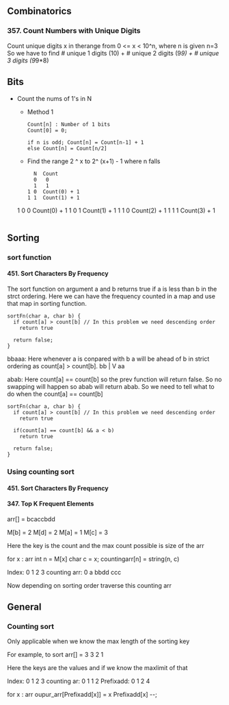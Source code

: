 ## Combinatorics

### 357. Count Numbers with Unique Digits
Count unique digits x  in therange from 0 <=  x < 10^n, where n  is given 
n=3
So we have to find # unique 1 digits (10) + # unique 2 digits (9*9) + # unique 3 digits (9*9*8)

## Bits
  - Count the nums of 1's  in N
    - Method 1

      ```
      Count[n] : Number of 1 bits
      Count[0] = 0;

      if n is odd; Count[n] = Count[n-1] + 1
      else Count[n] = Count[n/2]

      ```
    
    - Find the range 2 ^ x to 2^ (x+1) - 1  where n falls
      ```
        N  Count
        0   0
        1   1
      1 0  Count(0) + 1
      1 1  Count(1) + 1
    1 0 0  Count(0) + 1
    1 0 1  Count(1) + 1
    1 1 0  Count(2) + 1
    1 1 1  Count(3) + 1

      ```
## Sorting

### sort function
#### 451. Sort Characters By Frequency

The sort function on argument a and b returns true if a is less than b in the strct ordering. Here we can have the frequency counted in a map and use that map in sorting function.

```
sortFn(char a, char b) {
  if count[a] > count[b] // In this problem we need descending order
    return true

  return false;    
}
```
bbaaa: Here whenever a is conpared with b a will be ahead of b in strict ordering as count[a] > count[b]. 
bb
|
V
aa

abab: Here count[a] == count[b] so the prev function will return false. So no swapping will happen
so abab will return abab. 
So we need to tell what to do when the count[a] == count[b]

```
sortFn(char a, char b) {
  if count[a] > count[b] // In this problem we need descending order
    return true

  if(count[a] == count[b] && a < b) 
    return true

  return false;    
}
```

### Using counting sort

#### 451. Sort Characters By Frequency
#### 347. Top K Frequent Elements

arr[] = bcaccbdd

M[b] = 2
M[d] = 2
M[a] = 1
M[c] = 3

Here the key is the count and the max count possible is size of the arr

for x : arr
  int n = M[x] 
  char c = x;
  countingarr[n] = string(n, c)

Index:          0 1 2       3
counting arr:   0 a bbdd    ccc

Now depending on sorting order traverse this counting arr


## General

### Counting sort
Only applicable when we know the max length of the sorting key

For example, to sort 
arr[] = 3 3 2 1

Here the keys are the values and if we know the maxlimit of that

Index:          0 1 2 3
counting ar:    0 1 1 2
Prefixadd:      0 1 2 4

for x : arr
  oupur\_arr[Prefixadd[x]] = x
  Prefixadd[x] --;



